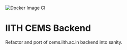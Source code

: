 ![Docker Image CI](https://github.com/BhanuTabeti/Smartgrid_API/workflows/Docker%20Image%20CI/badge.svg)

# IITH CEMS Backend

Refactor and port of cems.iith.ac.in backend into sanity.